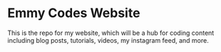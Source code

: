 # Emmy Codes Website

This is the repo for my website, which will be a hub for coding content including blog posts, tutorials, videos, my instagram feed, and more.


